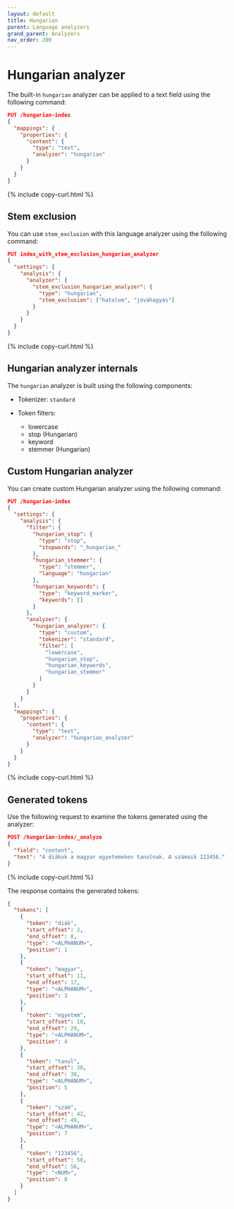 ```yaml
---
layout: default
title: Hungarian
parent: Language analyzers
grand_parent: Analyzers
nav_order: 200
---
```


# Hungarian analyzer

The built-in `hungarian` analyzer can be applied to a text field using the following command:

```json
PUT /hungarian-index
{
  "mappings": {
    "properties": {
      "content": {
        "type": "text",
        "analyzer": "hungarian"
      }
    }
  }
}
```
{% include copy-curl.html %}

## Stem exclusion

You can use `stem_exclusion` with this language analyzer using the following command:

```json
PUT index_with_stem_exclusion_hungarian_analyzer
{
  "settings": {
    "analysis": {
      "analyzer": {
        "stem_exclusion_hungarian_analyzer": {
          "type": "hungarian",
          "stem_exclusion": ["hatalom", "jóváhagyás"]
        }
      }
    }
  }
}
```
{% include copy-curl.html %}

## Hungarian analyzer internals

The `hungarian` analyzer is built using the following components:

- Tokenizer: `standard`

- Token filters:
  - lowercase
  - stop (Hungarian)
  - keyword
  - stemmer (Hungarian)

## Custom Hungarian analyzer

You can create custom Hungarian analyzer using the following command:

```json
PUT /hungarian-index
{
  "settings": {
    "analysis": {
      "filter": {
        "hungarian_stop": {
          "type": "stop",
          "stopwords": "_hungarian_"
        },
        "hungarian_stemmer": {
          "type": "stemmer",
          "language": "hungarian"
        },
        "hungarian_keywords": {
          "type": "keyword_marker",
          "keywords": []
        }
      },
      "analyzer": {
        "hungarian_analyzer": {
          "type": "custom",
          "tokenizer": "standard",
          "filter": [
            "lowercase",
            "hungarian_stop",
            "hungarian_keywords",
            "hungarian_stemmer"
          ]
        }
      }
    }
  },
  "mappings": {
    "properties": {
      "content": {
        "type": "text",
        "analyzer": "hungarian_analyzer"
      }
    }
  }
}
```
{% include copy-curl.html %}

## Generated tokens

Use the following request to examine the tokens generated using the analyzer:

```json
POST /hungarian-index/_analyze
{
  "field": "content",
  "text": "A diákok a magyar egyetemeken tanulnak. A számaik 123456."
}
```
{% include copy-curl.html %}

The response contains the generated tokens:

```json
{
  "tokens": [
    {
      "token": "diák",
      "start_offset": 2,
      "end_offset": 8,
      "type": "<ALPHANUM>",
      "position": 1
    },
    {
      "token": "magyar",
      "start_offset": 11,
      "end_offset": 17,
      "type": "<ALPHANUM>",
      "position": 3
    },
    {
      "token": "egyetem",
      "start_offset": 18,
      "end_offset": 29,
      "type": "<ALPHANUM>",
      "position": 4
    },
    {
      "token": "tanul",
      "start_offset": 30,
      "end_offset": 38,
      "type": "<ALPHANUM>",
      "position": 5
    },
    {
      "token": "szám",
      "start_offset": 42,
      "end_offset": 49,
      "type": "<ALPHANUM>",
      "position": 7
    },
    {
      "token": "123456",
      "start_offset": 50,
      "end_offset": 56,
      "type": "<NUM>",
      "position": 8
    }
  ]
}
```